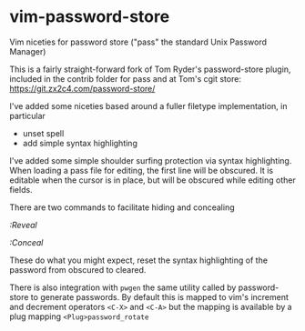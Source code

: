 # vim-password-store
Vim niceties for password store ("pass" the standard Unix Password Manager)

This is a fairly straight-forward fork of Tom Ryder's password-store plugin,
included in the contrib folder for pass and at Tom's cgit store:
https://git.zx2c4.com/password-store/

I've added some niceties based around a fuller filetype implementation,
in particular

* unset spell
* add simple syntax highlighting

I've added some simple shoulder surfing protection via syntax highlighting.
When loading a pass file for editing, the first line will be obscured. It is
editable when the cursor is in place, but will be obscured while editing other
fields.

There are two commands to facilitate hiding and concealing

*:Reveal*

*:Conceal*

These do what you might expect, reset the syntax highlighting of the password
from obscured to cleared.

There is also integration with ``pwgen`` the same utility called by
password-store to generate passwords. By default this is mapped to vim's
increment and decrement operators ``<C-X>`` and ``<C-A>`` but the mapping is
available by a plug mapping ``<Plug>password_rotate``
